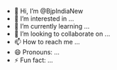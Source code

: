 - 👋 Hi, I’m @BjpIndiaNew
- 👀 I’m interested in ...
- 🌱 I’m currently learning ...
- 💞️ I’m looking to collaborate on ...
- 📫 How to reach me ...
- 😄 Pronouns: ...
- ⚡ Fun fact: ...

<!---
BjpIndiaNew/BjpIndiaNew is a ✨ special ✨ repository because its `README.md` (this file) appears on your GitHub profile.
You can click the Preview link to take a look at your changes.
--->

